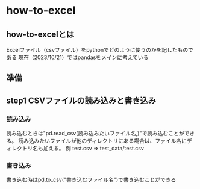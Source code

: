 # how-to-excel

## how-to-excelとは
Excelファイル（csvファイル）をpythonでどのように使うのかを記したものである
現在（2023/10/21）ではpandasをメインに考えている

## 準備


## **step1** CSVファイルの読み込みと書き込み
### 読み込み
読み込むときは"pd.read_csv(読み込みたいファイル名,)"で読み込むことができる。
読み込みたいファイルが他のディレクトリにある場合は、ファイル名にディレクトリ名も加える。
例 test.csv ⇒ test_data/test.csv

### 書き込み
書き込む時はpd.to_csv("書き込むファイル名")で書き込むことができる
